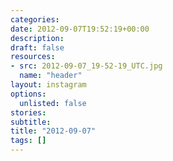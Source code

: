 ```yaml
---
categories:
date: 2012-09-07T19:52:19+00:00
description:
draft: false
resources:
- src: 2012-09-07_19-52-19_UTC.jpg
  name: "header"
layout: instagram
options:
  unlisted: false
stories:
subtitle:
title: "2012-09-07"
tags: []
---
```


 
